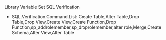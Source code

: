 Library Variable Set SQL Verification
- SQL.Verification.Command.List: Create Table,Alter Table,Drop Table,Drop View,Create View,Create Function,Drop Function,sp_addrolemember,sp_droprolemember,alter role,Merge,Create Schema,Alter View,Alter Table
